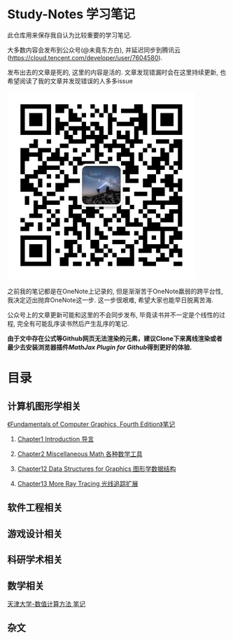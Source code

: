 # Study-Notes 学习笔记
此仓库用来保存我自认为比较重要的学习笔记. 

大多数内容会发布到公众号(@未竟东方白), 并延迟同步到腾讯云(https://cloud.tencent.com/developer/user/7604580). 

发布出去的文章是死的, 这里的内容是活的. 文章发现错漏时会在这里持续更新, 也希望阅读了我的文章并发现错误的人多多issue

![](Media/76cefca17c71c048be65c37cbaaeece44e37709f4000c91e33d8c1b6a496eef3.png)  

之前我的笔记都是在OneNote上记录的, 但是渐渐苦于OneNote羸弱的跨平台性, 我决定迈出抛弃OneNote这一步. 这一步很艰难, 希望大家也能早日脱离苦海.

公众号上的文章更新可能和这里的不会同步发布, 毕竟读书并不一定是个线性的过程, 完全有可能乱序读书然后产生乱序的笔记. 

**由于文中存在公式等Github网页无法渲染的元素，建议Clone下来离线渲染或者最少去安装浏览器插件*MathJax Plugin for Github*得到更好的体验.**

# 目录

## 计算机图形学相关

[《Fundamentals of Computer Graphics, Fourth Edition》笔记](./Content/《Fundamentals%20of%20Computer%20Graphics,%20Fourth%20Edition》笔记/README.md)

1. [Chapter1 Introduction 导言](./Content/《Fundamentals%20of%20Computer%20Graphics,%20Fourth%20Edition》笔记/Chapter1%20Introduction%20导言/README.md)

1. [Chapter2 Miscellaneous Math 各种数学工具](./Content/《Fundamentals%20of%20Computer%20Graphics,%20Fourth%20Edition》笔记/Chapter2%20Miscellaneous%20Math%20各种数学工具/README.md)

1. [Chapter12 Data Structures for Graphics 图形学数据结构](./Content/《Fundamentals%20of%20Computer%20Graphics,%20Fourth%20Edition》笔记/Chapter12%20Data%20Structures%20for%20Graphics%20图形学中的数据结构/README.md)

1. [Chapter13 More Ray Tracing 光线追踪扩展](./Content/《Fundamentals%20of%20Computer%20Graphics,%20Fourth%20Edition》笔记/Chapter13%20More%20Ray%20Tracing%20光线追踪扩展/README.md)

## 软件工程相关

## 游戏设计相关

## 科研学术相关

## 数学相关

[天津大学-数值计算方法 笔记](./Content/天津大学-数值计算方法%20笔记/README.md)

## 杂文
